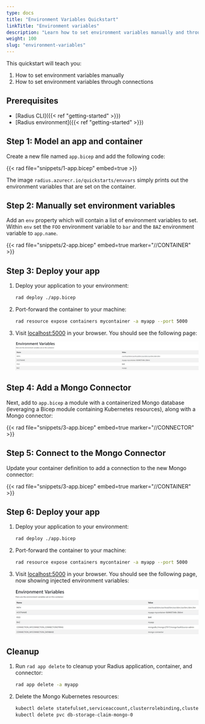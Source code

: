 ```yaml
---
type: docs
title: "Environment Variables Quickstart"
linkTitle: "Environment variables"
description: "Learn how to set environment variables manually and through connections"
weight: 100
slug: "environment-variables"
---
```


This quickstart will teach you:

1. How to set environment variables manually
1. How to set environment variables through connections

## Prerequisites

- [Radius CLI]({{< ref "getting-started" >}})
- [Radius environment]({{< ref "getting-started" >}})

## Step 1: Model an app and container

Create a new file named `app.bicep` and add the following code:

{{< rad file="snippets/1-app.bicep" embed=true >}}

The image `radius.azurecr.io/quickstarts/envvars` simply prints out the environment variables that are set on the container.

## Step 2: Manually set environment variables

Add an `env` property which will contain a list of environment variables to set. Within `env` set the `FOO` environment variable to `bar` and the `BAZ` environment variable to `app.name`.
   
{{< rad file="snippets/2-app.bicep" embed=true marker="//CONTAINER" >}}

## Step 3: Deploy your app

1. Deploy your application to your environment:

   ```bash
   rad deploy ./app.bicep
   ```
1. Port-forward the container to your machine:

    ```bash
    rad resource expose containers mycontainer -a myapp --port 5000
    ```
1. Visit [localhost:5000](http://localhost:5000) in your browser. You should see the following page:

   <img src="screenshot.jpg" alt="Screenshot of the app printing the environment variables" width=1000px />

## Step 4: Add a Mongo Connector

Next, add to `app.bicep` a module with a containerized Mongo database (leveraging a Bicep module containing Kubernetes resources), along with a Mongo connector:

{{< rad file="snippets/3-app.bicep" embed=true marker="//CONNECTOR" >}}

## Step 5: Connect to the Mongo Connector

Update your container definition to add a connection to the new Mongo connector:

{{< rad file="snippets/3-app.bicep" embed=true marker="//CONTAINER" >}}

## Step 6: Deploy your app

1. Deploy your application to your environment:

   ```bash
   rad deploy ./app.bicep
   ```
1. Port-forward the container to your machine:

    ```bash
    rad resource expose containers mycontainer -a myapp --port 5000
    ```
1. Visit [localhost:5000](http://localhost:5000) in your browser. You should see the following page, now showing injected environment variables:

   <img src="screenshot-all.jpg" alt="Screenshot of the app printing all the environment variables" width=1000px />

## Cleanup

1. Run `rad app delete` to cleanup your Radius application, container, and connector:

   ```bash
   rad app delete -a myapp
   ```
1. Delete the Mongo Kubernetes resources:

   ```bash
   kubectl delete statefulset,serviceaccount,clusterrolebinding,clusterrole,secret mongo
   kubectl delete pvc db-storage-claim-mongo-0
   ```
